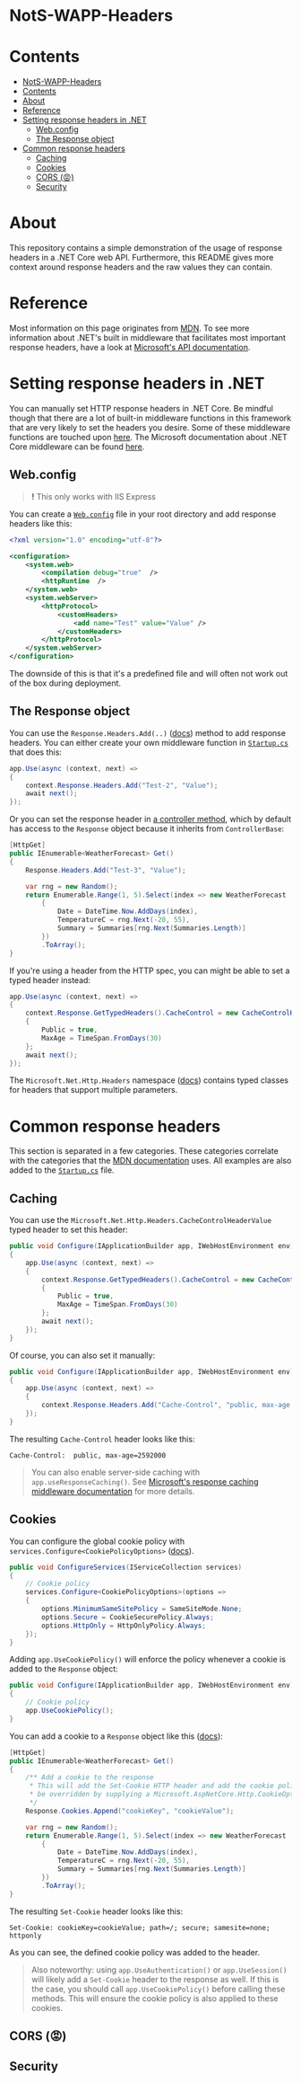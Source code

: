 # NotS-WAPP-Headers
# Contents
- [NotS-WAPP-Headers](#nots-wapp-headers)
- [Contents](#contents)
- [About](#about)
- [Reference](#reference)
- [Setting response headers in .NET](#setting-response-headers-in-net)
  - [Web.config](#webconfig)
  - [The Response object](#the-response-object)
- [Common response headers](#common-response-headers)
  - [Caching](#caching)
  - [Cookies](#cookies)
  - [CORS (😡)](#cors-)
  - [Security](#security)

# About

This repository contains a simple demonstration of the usage of response headers in a .NET Core web API. Furthermore, this README gives more context around response headers and the raw values they can contain.

# Reference

Most information on this page originates from [MDN](https://developer.mozilla.org/en-US/docs/Web/HTTP/Headers). To see more information about .NET's built in middleware that facilitates most important response headers, have a look at [Microsoft's API documentation](https://docs.microsoft.com/en-us/dotnet/api/?view=net-5.0).

# Setting response headers in .NET

You can manually set HTTP response headers in .NET Core. Be mindful though that there are a lot of built-in middleware functions in this framework that are very likely to set the headers you desire. Some of these middleware functions are touched upon [here]((#common-response-headers)). The Microsoft documentation about .NET Core middleware can be found [here](https://docs.microsoft.com/en-us/aspnet/core/fundamentals/middleware/?view=aspnetcore-5.0).
## Web.config
> **!** This only works with IIS Express

You can create a [`Web.config`](Web.config) file in your root directory and add response headers like this:

```xml
<?xml version="1.0" encoding="utf-8"?>

<configuration>
    <system.web>
        <compilation debug="true"  />
        <httpRuntime  />
    </system.web>
    <system.webServer>
        <httpProtocol>
            <customHeaders>
                <add name="Test" value="Value" />
            </customHeaders>
        </httpProtocol>
    </system.webServer>
</configuration>
```

The downside of this is that it's a predefined file and will often not work out of the box during deployment.

## The Response object

You can use the `Response.Headers.Add(..)` ([docs](https://docs.microsoft.com/en-us/dotnet/api/system.net.http.headers.httpheaders.add?view=net-5.0)) method to add response headers. You can either create your own middleware function in [`Startup.cs`](Startup.cs) that does this:

```cs
app.Use(async (context, next) =>
{
    context.Response.Headers.Add("Test-2", "Value");
    await next();
});
```

Or you can set the response header in [a controller method](Controllers/WeatherForecastController.cs), which by default has access to the `Response` object because it inherits from `ControllerBase`:

```cs
[HttpGet]
public IEnumerable<WeatherForecast> Get()
{
    Response.Headers.Add("Test-3", "Value");

    var rng = new Random();
    return Enumerable.Range(1, 5).Select(index => new WeatherForecast
        {
            Date = DateTime.Now.AddDays(index),
            TemperatureC = rng.Next(-20, 55),
            Summary = Summaries[rng.Next(Summaries.Length)]
        })
        .ToArray();
}
```

If you're using a header from the HTTP spec, you can might be able to set a typed header instead:

```cs
app.Use(async (context, next) =>
{
    context.Response.GetTypedHeaders().CacheControl = new CacheControlHeaderValue()
    {
        Public = true,
        MaxAge = TimeSpan.FromDays(30)
    };
    await next();
});
```

The `Microsoft.Net.Http.Headers` namespace ([docs](https://docs.microsoft.com/en-us/dotnet/api/microsoft.net.http.headers?view=aspnetcore-5.0)) contains typed classes for headers that support multiple parameters.

# Common response headers

This section is separated in a few categories. These categories correlate with the categories that the [MDN documentation](https://developer.mozilla.org/en-US/docs/Web/HTTP/Headers) uses. All examples are also added to the [`Startup.cs`](Startup.cs) file.

## Caching

You can use the `Microsoft.Net.Http.Headers.CacheControlHeaderValue` typed header to set this header:

```cs
public void Configure(IApplicationBuilder app, IWebHostEnvironment env)
{
    app.Use(async (context, next) =>
    {
        context.Response.GetTypedHeaders().CacheControl = new CacheControlHeaderValue()
        {
            Public = true,
            MaxAge = TimeSpan.FromDays(30)
        };
        await next();
    });
}
```

Of course, you can also set it manually:

```cs
public void Configure(IApplicationBuilder app, IWebHostEnvironment env)
{
    app.Use(async (context, next) =>
    {
        context.Response.Headers.Add("Cache-Control", "public, max-age 2592000");
    });
}
```

The resulting `Cache-Control` header looks like this:

```
Cache-Control:	public, max-age=2592000
```

> You can also enable server-side caching with `app.useResponseCaching()`. See [Microsoft's response caching middleware documentation](https://docs.microsoft.com/en-us/aspnet/core/performance/caching/middleware?view=aspnetcore-5.0) for more details.

## Cookies

You can configure the global cookie policy with `services.Configure<CookiePolicyOptions>` ([docs](https://docs.microsoft.com/en-us/aspnet/core/security/gdpr?view=aspnetcore-5.0)).

```cs
public void ConfigureServices(IServiceCollection services)
{
    // Cookie policy
    services.Configure<CookiePolicyOptions>(options =>
    {
        options.MinimumSameSitePolicy = SameSiteMode.None;
        options.Secure = CookieSecurePolicy.Always;
        options.HttpOnly = HttpOnlyPolicy.Always;
    });
}
```

Adding `app.UseCookiePolicy()` will enforce the policy whenever a cookie is added to the `Response` object:

```cs
public void Configure(IApplicationBuilder app, IWebHostEnvironment env)
{
    // Cookie policy
    app.UseCookiePolicy();
}
```

You can add a cookie to a `Response` object like this ([docs](https://docs.microsoft.com/en-us/dotnet/api/microsoft.aspnetcore.http.iresponsecookies.append?view=aspnetcore-5.0)):

```cs
[HttpGet]
public IEnumerable<WeatherForecast> Get()
{
    /** Add a cookie to the response
     * This will add the Set-Cookie HTTP header and add the cookie policy defined in Startup.cs. The policy can
     * be overridden by supplying a Microsoft.AspNetCore.Http.CookieOptions object to the function below.
     */
    Response.Cookies.Append("cookieKey", "cookieValue");

    var rng = new Random();
    return Enumerable.Range(1, 5).Select(index => new WeatherForecast
        {
            Date = DateTime.Now.AddDays(index),
            TemperatureC = rng.Next(-20, 55),
            Summary = Summaries[rng.Next(Summaries.Length)]
        })
        .ToArray();
}
```

The resulting `Set-Cookie` header looks like this:

```
Set-Cookie:	cookieKey=cookieValue; path=/; secure; samesite=none; httponly
```

As you can see, the defined cookie policy was added to the header.

> Also noteworthy: using `app.UseAuthentication()` or `app.UseSession()` will likely add a `Set-Cookie` header to the response as well. If this is the case, you should call `app.UseCookiePolicy()` before calling these methods. This will ensure the cookie policy is also applied to these cookies.

## CORS (😡)
## Security
